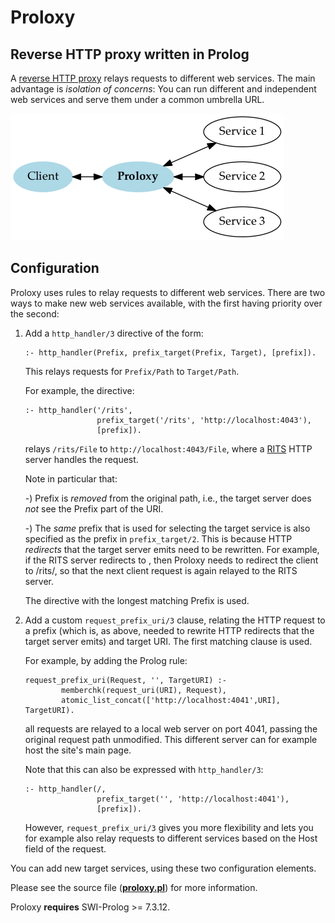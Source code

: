 # Proloxy

## Reverse HTTP proxy written in Prolog

A [reverse HTTP proxy](https://en.wikipedia.org/wiki/Reverse_proxy)
relays requests to different web services. The main advantage is
*isolation of concerns*: You can run different and independent web
services and serve them under a common umbrella URL.

![Proloxy: Reverse HTTP proxy written in SWI-Prolog](proloxy.png)

## Configuration

Proloxy uses rules to relay requests to different web services.
There are two ways to make new web services available, with the
first having priority over the second:

1. Add a `http_handler/3` directive of the form:

       :- http_handler(Prefix, prefix_target(Prefix, Target), [prefix]).

   This relays requests for `Prefix/Path` to `Target/Path`.

   For example, the directive:

       :- http_handler('/rits',
                       prefix_target('/rits', 'http://localhost:4043'),
                       [prefix]).

   relays `/rits/File` to `http://localhost:4043/File`, where a
   [RITS](https://github.com/triska/rits) HTTP server handles the
   request.

   Note in particular that:

   -) Prefix is _removed_ from the original path, i.e., the target
      server does *not* see the Prefix part of the URI.

   -) The _same_ prefix that is used for selecting the target
      service is also specified as the prefix in `prefix_target/2`.
      This is because HTTP _redirects_ that the target server emits
      need to be rewritten. For example, if the RITS server
      redirects to <R>, then Proloxy needs to redirect the client
      to /rits/<R>, so that the next client request is again
      relayed to the RITS server.

   The directive with the longest matching Prefix is used.

2. Add a custom `request_prefix_uri/3` clause, relating the HTTP
   request to a prefix (which is, as above, needed to rewrite HTTP
   redirects that the target server emits) and target URI. The
   first matching clause is used.

   For example, by adding the Prolog rule:

       request_prefix_uri(Request, '', TargetURI) :-
               memberchk(request_uri(URI), Request),
               atomic_list_concat(['http://localhost:4041',URI], TargetURI).

   all requests are relayed to a local web server on port&nbsp;4041,
   passing the original request path unmodified. This different server
   can for example host the site's main page.

   Note that this can also be expressed with `http_handler/3`:

       :- http_handler(/,
                       prefix_target('', 'http://localhost:4041'),
                       [prefix]).

   However, `request_prefix_uri/3` gives you more flexibility and lets
   you for example also relay requests to different services based on
   the Host field of the request.

You can add new target services, using these two configuration elements.

Please see the source file ([**proloxy.pl**](proloxy.pl)) for more
information.

Proloxy **requires** SWI-Prolog &gt;= 7.3.12.
